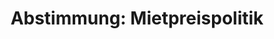 ---
abstimmung:
  abstimmung: 1
  bundestagssitzung: 36
  datum: 7. Juni 2018
  legislaturperiode: 19
categories:
- Todo
data:
- title: Abstimmungsergebnis 20180607_1-data.pdf
  url: /res/2021-btw/abstimmungsergebnisse/20180607_1-data.pdf
- title: Abstimmungsergebnis 20180607_1_xls-data.xls
  url: /res/2021-btw/abstimmungsergebnisse/20180607_1_xls-data.xls
- title: Abstimmungsergebnis 20180607_1_xls-datacsv
  url: /res/2021-btw/abstimmungsergebnisse/csv/20180607_1_xls-datacsv
documents:
- local: /res/2021-btw/drucksachen/00258.pdf
  title: Drucksache 19/00258
  url: https://dip21.bundestag.de/dip21/btd/19/002/1900258.pdf
- local: /res/2021-btw/drucksachen/01907.pdf
  title: Drucksache 19/01907
  url: https://dip21.bundestag.de/dip21/btd/19/019/1901907.pdf
ergebnis:
  AfD:
    enthaltung: 0
    gesamt: 92
    ja: 0
    nein: 87
    nichtabgegeben: 5
    ungueltig: 0
  Bündnis 90/Die Grünen:
    enthaltung: 0
    gesamt: 67
    ja: 61
    nein: 0
    nichtabgegeben: 6
    ungueltig: 0
  Die Linke:
    enthaltung: 0
    gesamt: 69
    ja: 58
    nein: 0
    nichtabgegeben: 11
    ungueltig: 0
  FDP:
    enthaltung: 0
    gesamt: 80
    ja: 0
    nein: 76
    nichtabgegeben: 4
    ungueltig: 0
  cdu/csu:
    enthaltung: 0
    gesamt: 246
    ja: 0
    nein: 234
    nichtabgegeben: 12
    ungueltig: 0
  file: 20180607_1_xls-data.xls
  fraktionslos:
    enthaltung: 0
    gesamt: 2
    ja: 0
    nein: 2
    nichtabgegeben: 0
    ungueltig: 0
  spd:
    enthaltung: 0
    gesamt: 153
    ja: 0
    nein: 143
    nichtabgegeben: 10
    ungueltig: 0
layout: abstimmung
links:
- title: Link zu bundestag.de
  url: https://www.bundestag.de/parlament/plenum/abstimmung/abstimmung?id=515
preview: 'Deutscher Bundestag


  36. Sitzung des Deutschen Bundestages

  am Donnerstag, 7. Juni 2018


  Endgültiges Ergebnis der Namentlichen Abstimmung Nr. 1


  Gesetzentwurf der Abgeordneten Caren Lay, Nicole Gohlke, Pascal Meiser, weiterer

  Abgeordneter und der Fraktion DIE LINKE.

  Entwurf eines Gesetzes zur Erweiterung der Auskunftspflicht der Vermieterinnen und

  Vermieter und zur Abschaffung der Rügepflicht der Mieterinnen und Mieter

  Drs. 19/258 und 19/1907'
tags:
- Todo
title: 'Abstimmung: Mietpreispolitik'
---